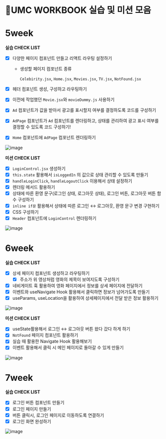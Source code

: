 # 🍥UMC WORKBOOK 실습 및 미션 모음

# 5week
**실습 CHECK LIST**

- [x]  다양한 페이지 컴포넌트 만들고 리액트 라우팅 설정하기
    - 생성할 페이지 컴포넌트 종류
        
        `Celebirity.jsx`, `Home.jsx`, `Movies.jsx`, `TV.jsx`, `NotFound.jsx`
        
- [x]  헤더 컴포넌트 생성, 구성하고 라우팅하기
- [x]  이전에 작업했던 `Movie.jsx`와 `movieDummy.js` 사용하기
- [x]  `Ad` 컴포넌트가 값을 받아서 광고를 표시할지 여부를 결정하도록 코드를 구성하기
- [x]  `AdPage` 컴포넌트가 `Ad` 컴포넌트를 렌더링하고, 상태를 관리하여 광고 표시 여부를 결정할 수 있도록 코드 구성하기!
- [x]  `Home` 컴포넌트에 `AdPage` 컴포넌트 렌더링하기


![image](https://github.com/ji1won/UMC_workbook/assets/141638383/943f5a7f-1ff2-479c-b7b8-d5eb21e4b5c8)

**미션 CHECK LIST**

- [x]  `LoginControl.jsx` 생성하기
- [x]  `this.state` 활용해서 `isLoggedIn` 의 값으로 상태 관리할 수 있도록 만들기
- [x]  `handleLoginClick`, `handleLogoutClick` 이용해서 상태 설정하기
- [x]  렌더링 메서드 활용하기
- [x]  상태에 따른 환영 문구(로그인 상태, 로그아웃 상태), 로그인 버튼, 로그아웃 버튼 함수 구성하기
- [x]  `inline if문` 활용해서 상태에 따른 로그인 ↔ 로그아웃, 환영 문구 변경 구현하기
- [x]  CSS 구성하기
- [x]  `Header` 컴포넌트에 `LoginControl` 렌더링하기

![image](https://github.com/ji1won/UMC_workbook/assets/141638383/0b8fbf21-512b-4e37-9996-1dc62f8e17fb)

# 6week
**실습 CHECK LIST**

- [x]  상세 페이지 컴포넌트 생성하고 라우팅하기
    - [x]  주소가 위 영상처럼 영화의 제목이 보여지도록 구성하기
- [x]  네비게이트 훅 활용하여 영화 페이지에서  정보를 상세 페이지에 전달하기
- [x]  이벤트와 useNavigate Hook 활용해서 클릭하면 정보가 넘어가도록 만들기
- [x]  useParams, useLocation을 활용하여 상세페이지에서 전달 받은 정보 활용하기
      
![image](https://github.com/ji1won/UMC_workbook/assets/141638383/391ac077-abb7-4a0e-a53d-498ca2f8ebeb)


**미션 CHECK LIST**

- [x]  useState활용해서 로그인 ↔ 로그아웃 버튼 왔다 갔다 하게 하기
- [x]  `NotFound` 페이지 컴포넌트 활용하기
- [x]  실습 때 활용한 Navigate Hook 활용해보기
- [x]  이벤트 활용해서 클릭 시 메인 페이지로 돌아갈 수 있게 만들기
      
![image](https://github.com/ji1won/UMC_workbook/assets/141638383/23166efb-ebf3-4623-83c6-e88467f3fae5)

# 7week
**실습 CHECK LIST**

- [x]  로그인 버튼 컴포넌트 만들기
- [x]  로그인 페이지 만들기
- [x]  버튼 클릭시, 로그인 페이지로 이동하도록 연결하기
- [x]  로그인 화면 완성하기

![image](https://github.com/ji1won/UMC_workbook/assets/141638383/64752c67-2b31-4653-888c-c444f25746ca)


